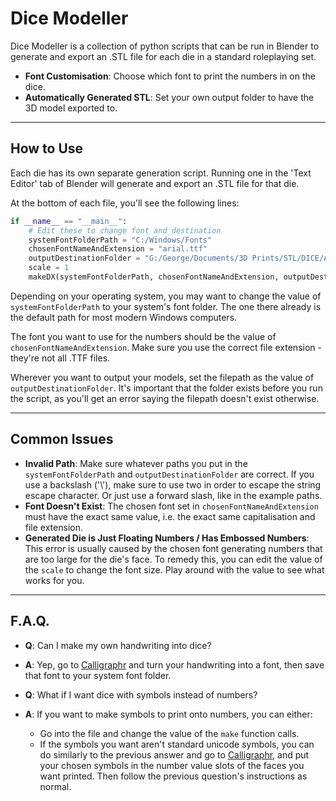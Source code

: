 <!-- markdownlint-disable MD033 --> 
 # 
  
 <p align="center"><h1>Dice Modeller</h1></p> 
  
 <!-- markdownlint-enable MD033 --> 
  
 Dice Modeller is a collection of python scripts that can be run in Blender to generate and export an .STL file for each die in a standard roleplaying set. 
  
 - **Font Customisation**: Choose which font to print the numbers in on the dice.
 - **Automatically Generated STL**: Set your own output folder to have the 3D model exported to.
  
 ----- 
  
 ## How to Use 
  
 Each die has its own separate generation script. Running one in the 'Text Editor' tab of Blender will generate and export an .STL file for that die.

At the bottom of each file, you'll see the following lines:

```python
if __name__ == "__main__": 
    # Edit these to change font and destination
    systemFontFolderPath = "C:/Windows/Fonts" 
    chosenFontNameAndExtension = "arial.ttf" 
    outputDestinationFolder = "G:/George/Documents/3D Prints/STL/DICE/Auto-Generated"
    scale = 1
    makeDX(systemFontFolderPath, chosenFontNameAndExtension, outputDestinationFolder)
```

Depending on your operating system, you may want to change the value of `systemFontFolderPath` to your system's font folder. The one there already is the default path for most modern Windows computers.

The font you want to use for the numbers should be the value of `chosenFontNameAndExtension`. Make sure you use the correct file extension - they're not all .TTF files.

Wherever you want to output your models, set the filepath as the value of `outputDestinationFolder`. It's important that the folder exists before you run the script, as you'll get an error saying the filepath doesn't exist otherwise.

----- 
 ## Common Issues
 
 - **Invalid Path**: Make sure whatever paths you put in the `systemFontFolderPath` and `outputDestinationFolder` are correct. If you use a backslash ('\\'), make sure to use two in order to escape the string escape character. Or just use a forward slash, like in the example paths.
 - **Font Doesn't Exist**: The chosen font set in `chosenFontNameAndExtension` must have the exact same value, i.e. the exact same capitalisation and file extension.
 - **Generated Die is Just Floating Numbers / Has Embossed Numbers**: This error is usually caused by the chosen font generating numbers that are too large for the die's face. To remedy this, you can edit the value of the `scale` to change the font size. Play around with the value to see what works for you.

----- 
 ## F.A.Q.
 
 - **Q**: Can I make my own handwriting into dice?
 - **A**: Yep, go to [Calligraphr](calligraphr.com) and turn your handwriting into a font, then save that font to your system font folder.
 
 - **Q**: What if I want dice with symbols instead of numbers?
 - **A**: If you want to make symbols to print onto numbers, you can either:
    * Go into the file and change the value of the `make` function calls.
    * If the symbols you want aren't standard unicode symbols, you can do similarly to the previous answer and go to [Calligraphr](calligraphr.com), and put your chosen symbols in the number value slots of the faces you want printed. Then follow the previous question's instructions as normal.
